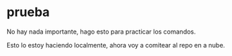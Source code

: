 # prueba
No hay nada importante, hago esto para practicar los comandos.

Esto lo estoy haciendo localmente, ahora voy a comitear al repo en a nube.
